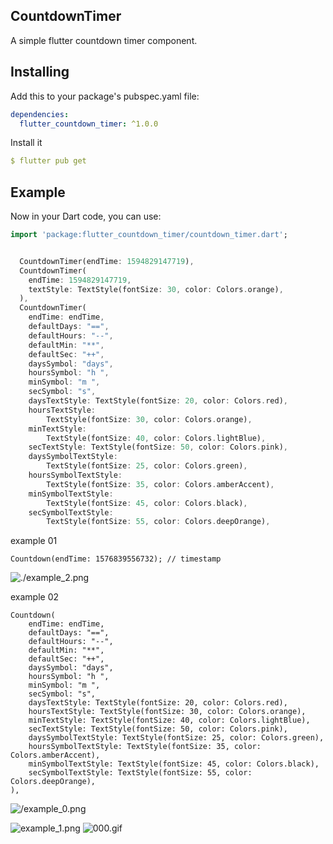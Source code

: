 ## CountdownTimer
A simple flutter countdown timer component.

## Installing
Add this to your package's pubspec.yaml file:
```yaml
dependencies:
  flutter_countdown_timer: ^1.0.0
```
Install it
```yaml
$ flutter pub get
```

## Example
Now in your Dart code, you can use:
```dart
import 'package:flutter_countdown_timer/countdown_timer.dart';


  CountdownTimer(endTime: 1594829147719),
  CountdownTimer(
    endTime: 1594829147719,
    textStyle: TextStyle(fontSize: 30, color: Colors.orange),
  ),
  CountdownTimer(
    endTime: endTime,
    defaultDays: "==",
    defaultHours: "--",
    defaultMin: "**",
    defaultSec: "++",
    daysSymbol: "days",
    hoursSymbol: "h ",
    minSymbol: "m ",
    secSymbol: "s",
    daysTextStyle: TextStyle(fontSize: 20, color: Colors.red),
    hoursTextStyle:
        TextStyle(fontSize: 30, color: Colors.orange),
    minTextStyle:
        TextStyle(fontSize: 40, color: Colors.lightBlue),
    secTextStyle: TextStyle(fontSize: 50, color: Colors.pink),
    daysSymbolTextStyle:
        TextStyle(fontSize: 25, color: Colors.green),
    hoursSymbolTextStyle:
        TextStyle(fontSize: 35, color: Colors.amberAccent),
    minSymbolTextStyle:
        TextStyle(fontSize: 45, color: Colors.black),
    secSymbolTextStyle:
        TextStyle(fontSize: 55, color: Colors.deepOrange),
```
example 01
```
Countdown(endTime: 1576839556732); // timestamp
```
![./example_2.png](https://github.com/wuweijian1997/FlutterCountdownTimer/blob/master/example_2.jpg)

example 02
```
Countdown(
    endTime: endTime,
    defaultDays: "==",
    defaultHours: "--",
    defaultMin: "**",
    defaultSec: "++",
    daysSymbol: "days",
    hoursSymbol: "h ",
    minSymbol: "m ",
    secSymbol: "s",
    daysTextStyle: TextStyle(fontSize: 20, color: Colors.red),
    hoursTextStyle: TextStyle(fontSize: 30, color: Colors.orange),
    minTextStyle: TextStyle(fontSize: 40, color: Colors.lightBlue),
    secTextStyle: TextStyle(fontSize: 50, color: Colors.pink),
    daysSymbolTextStyle: TextStyle(fontSize: 25, color: Colors.green),
    hoursSymbolTextStyle: TextStyle(fontSize: 35, color: Colors.amberAccent),
    minSymbolTextStyle: TextStyle(fontSize: 45, color: Colors.black),
    secSymbolTextStyle: TextStyle(fontSize: 55, color: Colors.deepOrange),
),
```
![/example_0.png](https://github.com/wuweijian1997/FlutterCountdownTimer/blob/master/example_0.jpg)

![example_1.png](https://github.com/wuweijian1997/FlutterCountdownTimer/blob/master/example_1.jpg)
![000.gif](https://github.com/wuweijian1997/FlutterCountdownTimer/blob/master/000.gif)

